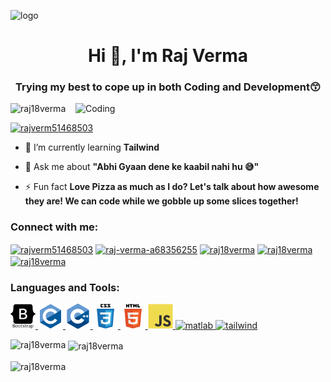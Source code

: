 ![logo](https://media.licdn.com/dms/image/D4E16AQGb5dDtJRGNUw/profile-displaybackgroundimage-shrink_350_1400/0/1667101771652?e=1684368000&v=beta&t=iZDvK-m9A9MaNAJEqMU_uGc6pszrQZO92GqXbgC-XtQ)
<h1 align="center">Hi 👋, I'm Raj Verma</h1>
<h3 align="center">Trying my best to cope up in both Coding and Development😙</h3>
<img align="right" alt="Coding" width="400" src="https://physicsgurukul.com/wp-content/uploads/2019/02/character-1.gif">

<p align="left"> <img src="https://komarev.com/ghpvc/?username=raj18verma&label=Profile%20views&color=0e75b6&style=flat" alt="raj18verma" /> </p>

<p align="left"> <a href="https://twitter.com/rajverm51468503" target="blank"><img src="https://img.shields.io/twitter/follow/rajverm51468503?logo=twitter&style=for-the-badge" alt="rajverm51468503" /></a> </p>

- 🌱 I’m currently learning **Tailwind**

- 💬 Ask me about **"Abhi Gyaan dene ke kaabil nahi hu 😅"**

- ⚡ Fun fact **Love Pizza as much as I do? Let's talk about how awesome they are! We can code while we gobble up some slices together!**

<h3 align="left">Connect with me:</h3>
<p align="left">
<a href="https://twitter.com/rajverm51468503" target="blank"><img align="center" src="https://raw.githubusercontent.com/rahuldkjain/github-profile-readme-generator/master/src/images/icons/Social/twitter.svg" alt="rajverm51468503" height="30" width="40" /></a>
<a href="https://linkedin.com/in/raj-verma-a68356255" target="blank"><img align="center" src="https://raw.githubusercontent.com/rahuldkjain/github-profile-readme-generator/master/src/images/icons/Social/linked-in-alt.svg" alt="raj-verma-a68356255" height="30" width="40" /></a>
<a href="https://instagram.com/raj18verma" target="blank"><img align="center" src="https://raw.githubusercontent.com/rahuldkjain/github-profile-readme-generator/master/src/images/icons/Social/instagram.svg" alt="raj18verma" height="30" width="40" /></a>
<a href="https://www.leetcode.com/raj18verma" target="blank"><img align="center" src="https://raw.githubusercontent.com/rahuldkjain/github-profile-readme-generator/master/src/images/icons/Social/leet-code.svg" alt="raj18verma" height="30" width="40" /></a>
<a href="https://auth.geeksforgeeks.org/user/raj18verma" target="blank"><img align="center" src="https://raw.githubusercontent.com/rahuldkjain/github-profile-readme-generator/master/src/images/icons/Social/geeks-for-geeks.svg" alt="raj18verma" height="30" width="40" /></a>
</p>

<h3 align="left">Languages and Tools:</h3>
<p align="left"> <a href="https://getbootstrap.com" target="_blank" rel="noreferrer"> <img src="https://raw.githubusercontent.com/devicons/devicon/master/icons/bootstrap/bootstrap-plain-wordmark.svg" alt="bootstrap" width="40" height="40"/> </a> <a href="https://www.cprogramming.com/" target="_blank" rel="noreferrer"> <img src="https://raw.githubusercontent.com/devicons/devicon/master/icons/c/c-original.svg" alt="c" width="40" height="40"/> </a> <a href="https://www.w3schools.com/cpp/" target="_blank" rel="noreferrer"> <img src="https://raw.githubusercontent.com/devicons/devicon/master/icons/cplusplus/cplusplus-original.svg" alt="cplusplus" width="40" height="40"/> </a> <a href="https://www.w3schools.com/css/" target="_blank" rel="noreferrer"> <img src="https://raw.githubusercontent.com/devicons/devicon/master/icons/css3/css3-original-wordmark.svg" alt="css3" width="40" height="40"/> </a> <a href="https://www.w3.org/html/" target="_blank" rel="noreferrer"> <img src="https://raw.githubusercontent.com/devicons/devicon/master/icons/html5/html5-original-wordmark.svg" alt="html5" width="40" height="40"/> </a> <a href="https://developer.mozilla.org/en-US/docs/Web/JavaScript" target="_blank" rel="noreferrer"> <img src="https://raw.githubusercontent.com/devicons/devicon/master/icons/javascript/javascript-original.svg" alt="javascript" width="40" height="40"/> </a> <a href="https://www.mathworks.com/" target="_blank" rel="noreferrer"> <img src="https://upload.wikimedia.org/wikipedia/commons/2/21/Matlab_Logo.png" alt="matlab" width="40" height="40"/> </a> <a href="https://tailwindcss.com/" target="_blank" rel="noreferrer"> <img src="https://www.vectorlogo.zone/logos/tailwindcss/tailwindcss-icon.svg" alt="tailwind" width="40" height="40"/> </a> </p>

<p><img align="left" src="https://github-readme-stats.vercel.app/api/top-langs?username=raj18verma&show_icons=true&locale=en&layout=compact" alt="raj18verma" /></p>

<p>&nbsp;<img align="center" src="https://github-readme-stats.vercel.app/api?username=raj18verma&show_icons=true&locale=en" alt="raj18verma" /></p>

<p><img align="center" src="https://github-readme-streak-stats.herokuapp.com/?user=raj18verma&" alt="raj18verma" /></p>
